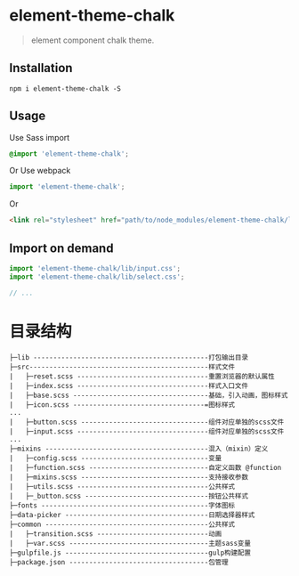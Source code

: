 <!--
 * @Author: vickiWu
 * @Date: 2022-02-18 10:04:00
 * @LastEditTime: 2022-03-25 15:13:18
 * @LastEditors: vickiWu
 * @Description: 
 * @FilePath: \element\packages\theme-chalk\README.md
-->
# element-theme-chalk
> element component chalk theme.


## Installation
```shell
npm i element-theme-chalk -S
```

## Usage

Use Sass import
```css
@import 'element-theme-chalk';
```

Or Use webpack
```javascript
import 'element-theme-chalk';
```

Or
```html
<link rel="stylesheet" href="path/to/node_modules/element-theme-chalk/lib/index.css">
```

##  Import on demand
```javascript
import 'element-theme-chalk/lib/input.css';
import 'element-theme-chalk/lib/select.css';

// ...
```
# 目录结构

```text
├─lib --------------------------------------------打包输出目录
├─src---------------------------------------------样式文件
|   ├─reset.scss ---------------------------------重置浏览器的默认属性
|   ├─index.scss ---------------------------------样式入口文件
|   ├─base.scss ----------------------------------基础，引入动画，图标样式
|   ├─icon.scss ---------------------------------=图标样式
...
|   ├─button.scss --------------------------------组件对应单独的scss文件 
|   ├─input.scss ---------------------------------组件对应单独的scss文件 
...
├─mixins -----------------------------------------混入（mixin）定义
|   ├─config.scss --------------------------------变量
|   ├─function.scss ------------------------------自定义函数 @function
|   ├─mixins.scss --------------------------------支持接收参数
|   ├─utils.scss ---------------------------------公共样式
|   ├─_button.scss -------------------------------按钮公共样式
├─fonts ------------------------------------------字体图标
├─data-picker ------------------------------------日期选择器样式
├─common -----------------------------------------公共样式
|   ├─transition.scss ----------------------------动画
|   ├─var.scss -----------------------------------主题sass变量
├─gulpfile.js ------------------------------------gulp构建配置
├─package.json -----------------------------------包管理

